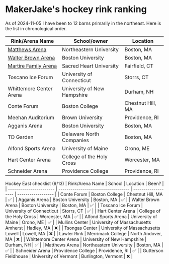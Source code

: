 # MakerJake's hockey rink ranking

As of 2024-11-05 I have been to 12 barns primarily in the northeast.
Here is the list in chronological order.

| Rink/Arena Name         | School/owner                | Location          | 
| ----------------------- | --------------------------- | ----------------- |
| [Matthews Arena](https://github.com/MakerJake01/HockeyRinkRanking/tree/main/Matthews_Arena)          | Northeastern University     | Boston, MA        |
| [Walter Brown Arena](https://github.com/MakerJake01/HockeyRinkRanking/tree/main/Walter_Brown_Arena)      | Boston University           | Boston, MA        |
| [Martire Family Arena](https://github.com/MakerJake01/HockeyRinkRanking/tree/main/Martire_Family_Arena)    | Sacred Heart University     | Fairfield, CT     |
| Toscano Ice Forum       | University of Connecticut   | Storrs, CT        |
| Whittemore Center Arena | University of New Hampshire | Durham, NH        |
| Conte Forum             | Boston College              | Chestnut Hill, MA |
| Meehan Auditorium       | Brown University            | Providence, RI    |
| Agganis Arena           | Boston University           | Boston, MA        |
| TD Garden               | Delaware North Companies    | Boston, MA        |
| Alfond Sports Arena     | University of Maine         | Orono, ME         |
| Hart Center Arena       | College of the Holy Cross   | Worcester, MA     |
| Schneider Arena         | Providence College          | Providence, RI    |


Hockey East checklist (9/13)
| Rink/Arena Name         | School                              | Location            | Been?              |
| ----------------------- | ----------------------------------- | ------------------- | ------------------ |
| Conte Forum             | Boston College                      | Chestnut Hill, MA   | :white_check_mark: |
| Agganis Arena           | Boston University                   | Boston, MA          | :white_check_mark: |
| Walter Brown Arena      | Boston University                   | Boston, MA          | :white_check_mark: |
| Toscano Ice Forum       | University of Connecticut           | Storrs, CT          | :white_check_mark: |
| Hart Center Arena       | College of the Holy Cross           | Worcester, MA       | :white_check_mark: |
| Alfond Sports Arena     | University of Maine                 | Orono, ME           | :white_check_mark: |
| Mullins Center          | University of Massachusetts Amherst | Hadley, MA          | :x:                |
| Tsongas Center          | University of Massachusetts Lowell  | Lowell, MA          | :x:                |
| Lawler Rink             | Merrimack College                   | North Andover, MA   | :x:                |
| Whittemore Center Arena | University of New Hampshire         | Durham, NH          | :white_check_mark: |
| Matthews Arena          | Northeastern University             | Boston, MA          | :white_check_mark: |
| Schneider Arena         | Providence College                  | Providence, RI      | :white_check_mark: |
| Gutterson Fieldhouse    | University of Vermont               | Burlington, Vermont | :x:                |
